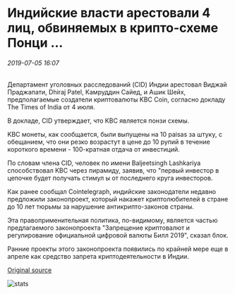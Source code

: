 # Индийские власти арестовали 4 лиц, обвиняемых в крипто-схеме Понци ...

###### 2019-07-05 16:07

Департамент уголовных расследований (CID) Индии арестовал Виджай Праджапати, Dhiraj Patel, Камруддин Сайед, и Ашик Шейх, предполагаемые создатели криптовалюты KBC Coin, согласно докладу The Times of India от 4 июля.

В докладе, CID утверждает, что KBC является понзи схемы.

KBC монеты, как сообщается, были выпущены на 10 paisas за штуку, с обещанием, что они резко возрастут в цене до 10 рупий в течение короткого времени - 100-кратная отдача от инвестиций.

По словам члена CID, человек по имени Baljeetsingh Lashkariya способствовал KBC через пирамиду, заявив, что "первый инвестор в цепочке будет получать стимул ы от последнего круга инвесторов.

Как ранее сообщал Cointelegraph, индийские законодатели недавно предложили законопроект, который накажет криптолюбителей в стране до 10 лет тюрьмы за нарушение антикрипто-законов страны.

Эта правоприменительная политика, по-видимому, является частью предлагаемого законопроекта "Запрещение криптовалют и регулирование официальной цифровой валюты Билл 2019", сказал блок.

Ранние проекты этого законопроекта появились по крайней мере еще в апреле как средство запрета криптодеятельности в Индии.

[Original source](https://cointelegraph.com/news/indian-authorities-arrest-4-individuals-accused-of-crypto-ponzi-scheme)

![stats](https://c.statcounter.com/11760860/0/a89fa40b/1/ "stats")